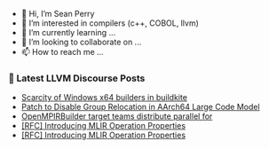 - 👋 Hi, I’m Sean Perry
- 👀 I’m interested in compilers (c++, COBOL, llvm)
- 🌱 I’m currently learning ...
- 💞️ I’m looking to collaborate on ...
- 📫 How to reach me ...

<!---
s66perry/s66perry is a ✨ special ✨ repository because its `README.md` (this file) appears on your GitHub profile.
You can click the Preview link to take a look at your changes.
--->
### 📕 Latest LLVM Discourse Posts

<!-- DISCOURSE-LLVM:START -->
- [Scarcity of Windows x64 builders in buildkite](https://discourse.llvm.org/t/scarcity-of-windows-x64-builders-in-buildkite/75436#post_3)
- [Patch to Disable Group Relocation in AArch64 Large Code Model](https://discourse.llvm.org/t/patch-to-disable-group-relocation-in-aarch64-large-code-model/75666#post_2)
- [OpenMPIRBuilder target teams distribute parallel for](https://discourse.llvm.org/t/openmpirbuilder-target-teams-distribute-parallel-for/75350#post_3)
- [[RFC] Introducing MLIR Operation Properties](https://discourse.llvm.org/t/rfc-introducing-mlir-operation-properties/67846?page=2#post_22)
- [[RFC] Introducing MLIR Operation Properties](https://discourse.llvm.org/t/rfc-introducing-mlir-operation-properties/67846?page=2#post_21)
<!-- DISCOURSE-LLVM:END -->

